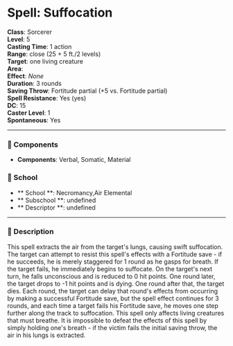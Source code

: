 
# Spell: Suffocation
**Class**: Sorcerer  
**Level**: 5  
**Casting Time**: 1 action  
**Range**: close (25 + 5 ft./2 levels)  
**Target**: one living creature  
**Area**:   
**Effect**: _None_  
**Duration**: 3 rounds  
**Saving Throw**: Fortitude partial (+5 vs. Fortitude partial)  
**Spell Resistance**: Yes (yes)  
**DC**: 15  
**Caster Level**: 1  
**Spontaneous**: Yes

---

### 🔮 Components
- **Components**: Verbal, Somatic, Material

### 🏫 School
- ** School **: Necromancy,Air Elemental
- ** Subschool **: undefined
- ** Descriptor **: undefined
---

### 📜 Description
This spell extracts the air from the target's lungs, causing swift suffocation. The target can attempt to resist this spell's effects with a Fortitude save - if he succeeds, he is merely staggered for 1 round as he gasps for breath. If the target fails, he immediately begins to suffocate. On the target's next turn, he falls unconscious and is reduced to 0 hit points. One round later, the target drops to -1 hit points and is dying. One round after that, the target dies. Each round, the target can delay that round's effects from occurring by making a successful Fortitude save, but the spell effect continues for 3 rounds, and each time a target fails his Fortitude save, he moves one step further along the track to suffocation. This spell only affects living creatures that must breathe. It is impossible to defeat the effects of this spell by simply holding one's breath - if the victim fails the initial saving throw, the air in his lungs is extracted.

